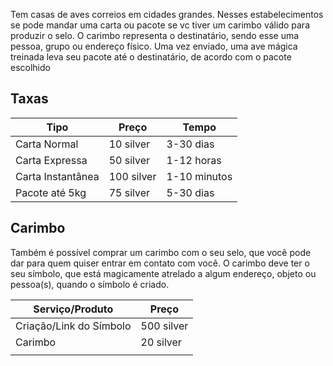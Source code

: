 Tem casas de aves correios em cidades grandes. Nesses estabelecimentos se pode mandar uma carta ou pacote se vc tiver um carimbo válido para produzir o selo. O carimbo representa o destinatário, sendo esse uma pessoa, grupo ou endereço físico. Uma vez enviado, uma ave mágica treinada leva seu pacote até o destinatário, de acordo com o pacote escolhido

## Taxas

| Tipo              | Preço      | Tempo        |
| ----------------- | ---------- | ------------ |
| Carta Normal      | 10 silver  | 3-30 dias    |
| Carta Expressa    | 50 silver  | 1-12 horas   |
| Carta Instantânea | 100 silver | 1-10 minutos |
| Pacote até 5kg    | 75 silver  | 5-30 dias    |

## Carimbo

Também é possível comprar um carimbo com o seu selo, que você pode dar para quem quiser entrar em contato com você. O carimbo deve ter o seu símbolo, que está magicamente atrelado a algum endereço, objeto ou pessoa(s), quando o símbolo é criado.

| Serviço/Produto         | Preço      |
| ----------------------- | ---------- |
| Criação/Link do Símbolo | 500 silver |
| Carimbo                 | 20 silver  |
|                         |            |
